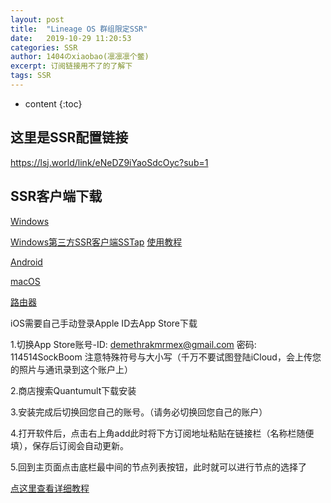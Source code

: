 ```yaml
---
layout: post
title:  "Lineage OS 群组限定SSR"
date:   2019-10-29 11:20:53
categories: SSR
author: 1404のxiaobao(凛凛凛个鳖)
excerpt: 订阅链接用不了的了解下
tags: SSR
---
```


* content
{:toc}

## 这里是SSR配置链接
https://lsj.world/link/eNeDZ9iYaoSdcOyc?sub=1

## SSR客户端下载
[Windows](https://sockboom.download/ssr-download/ssr-win.7z)

[Windows第三方SSR客户端SSTap](https://sockboom.download/ssr-download/SSTap.7z) [使用教程](https://baolong24.github.io/windowsgudie.pdf)

[Android](https://sockboom.download/ssr-download/ssr-android.apk)

[macOS](https://sockboom.download/ssr-download/ssr-mac.dmg)

[路由器](https://sockboom.download/ssr-download/jiaocheng.doc)

iOS需要自己手动登录Apple ID去App Store下载

1.切换App Store账号-ID: demethrakmrmex@gmail.com 密码: 114514SockBoom 注意特殊符号与大小写（千万不要试图登陆iCloud，会上传您的照片与通讯录到这个账户上）

2.商店搜索Quantumult下载安装

3.安装完成后切换回您自己的账号。（请务必切换回您自己的账户）

4.打开软件后，点击右上角add此时将下方订阅地址粘贴在链接栏（名称栏随便填），保存后订阅会自动更新。

5.回到主页面点击底栏最中间的节点列表按钮，此时就可以进行节点的选择了

[点这里查看详细教程](https://spmax.design/p-2118/Mmx.html#w8)
